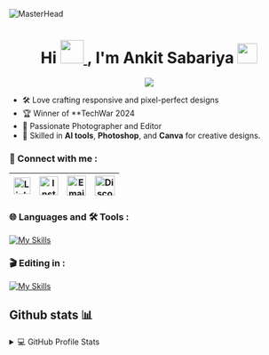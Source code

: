 ![MasterHead](https://repository-images.githubusercontent.com/588181932/e36ec678-7984-4cdd-8e4c-a3932772ff8e)
 <h1 align="center"  id="h1">
    Hi 
    <a href="#h1" target="_blank" rel="noreferrer">
        <img src="https://media.tenor.com/nebZyl8oN7IAAAAi/wave-hello.gif" width="42" />
    </a>, 
    <span>I'm Ankit Sabariya</span>
    <a href="#h1" target="_blank" rel="noreferrer">
        <img src="https://user-images.githubusercontent.com/74038190/206662607-d9e7591e-bbf9-42f9-9386-29efc927bc16.gif" width="36" />
    </a>
</h1>
 <div align="center">
  <img  src="https://readme-typing-svg.herokuapp.com/?lines=🎨+UI+Developer|;💻+Full+Stack+Learner|;🚀+Innovating+with+Code|;&color=teal&center=true"  />
 </div>


- 🛠️ Love crafting responsive and pixel-perfect designs  
- 🏆 Winner of **TechWar 2024
- 📸 Passionate Photographer and Editor
- 🎯 Skilled in **AI tools**, **Photoshop**, and **Canva** for creative designs.
  
  
### 💬 Connect with me :
<table >
    <thead>
        <tr>
            <th><a href="https://www.linkedin.com/in/mr-ankit-8a561b30a/" target="_blank"><img src="https://cdn-icons-png.flaticon.com/512/174/174857.png" alt="LinkedIn" height="30" width="30" /></a></th>
            <th><a href="https://www.instagram.com/ankit_.612/" target="_blank"><img src="https://png.pngtree.com/png-vector/20221018/ourmid/pngtree-instagram-icon-png-image_6315974.png" alt="Instagram" height="34" width="34" /></a></th>
            <th><a href="mailto:ankitsabariya@gmail.com?subject=From%20GitHub" target="_blank"><img src="https://cdn-icons-png.flaticon.com/512/281/281769.png" alt="Email" height="36" width="34" /></a></th>
         <th><a href="https://discord.com/channels/641298911377621012/641298912832913429" target="_blank"><img src="https://uxwing.com/wp-content/themes/uxwing/download/brands-and-social-media/discord-round-color-icon.png" alt="Discord" height="36" width="36" /></a></th>
        </tr>
    </thead>
</table>




### 🌐 Languages and 🛠️ Tools :
[![My Skills](https://skillicons.dev/icons?i=html,css,js,jquery,react,bootstrap,tailwind,git,github,figma,c,cpp&perline=6)](https://skillicons.dev)

### 🎬 Editing in :
[![My Skills](https://skillicons.dev/icons?i=pr,ps&perline=5)](https://skillicons.dev)


## Github stats 📊


<details>
  <summary>💻 GitHub Profile Stats</summary>
  <br/>
  <a href="https://github.com/anuraghazra/github-readme-stats">
    <img alt="Mr Ankit's GitHub Stats" src="https://github-readme-stats.vercel.app/api?username=AnkitSabariya&show_icons=true&count_private=true&theme=dark&hide_border=true" height="192px"/>
  </a>
  <a href="https://github.com/anuraghazra/github-readme-stats">
    <img alt="Mr Ankit's Top Languages" src="https://github-readme-stats.vercel.app/api/top-langs/?username=AnkitSabariya&langs_count=8&layout=compact&theme=dark&hide_border=true" height="192px"/>
  </a>
  <br/>
</details>


